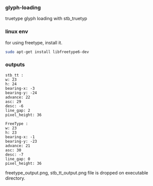 ### glyph-loading

truetype glyph loading with stb_truetyp 

### linux env

for using freetype, install it.

```bash
sudo apt-get install libfreetype6-dev
```

### outputs

```
stb_tt :
w: 23
h: 24
bearing-x: -3
bearing-y: -24
advance: 22
asc: 29
desc: -6
line_gap: 2
pixel_height: 36

FreeType :
w: 23
h: 23
bearing-x: -1
bearing-y: -23
advance: 21
asc: 30
desc: -7
line_gap: 0
pixel_height: 36
```

freetype_output.png, stb_tt_output.png file is dropped on executable directory.